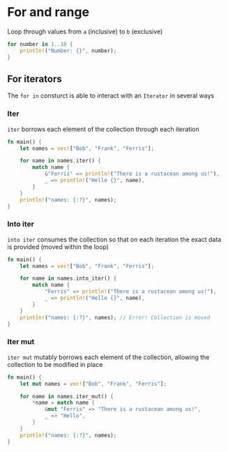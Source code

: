 # For and range

Loop through values from `a` (inclusive) to `b` (exclusive)

```rs
for number in 1..10 {
    println!("Number: {}", number);
}
```

## For iterators

The `for in` consturct is able to interact with an `Iterator` in several ways

### Iter

`iter` borrows each element of the collection through each iteration

```rs
fn main() {
    let names = vec!["Bob", "Frank", "Ferris"];

    for name in names.iter() {
        match name {
            &"Ferris" => println!("There is a rustacean among us!"),
            _ => println!("Hello {}", name),
        }
    }
    println!("names: {:?}", names);
}
```

### Into iter

`into iter` consumes the collection so that on each iteration
the exact data is provided (moved within the loop)

```rs
fn main() {
    let names = vec!["Bob", "Frank", "Ferris"];

    for name in names.into_iter() {
        match name {
            "Ferris" => println!("There is a rustacean among us!"),
            _ => println!("Hello {}", name),
        }
    }
    println!("names: {:?}", names); // Error! Collection is moved
}
```

### Iter mut

`iter mut` mutably borrows each element of the collection,
allowing the collection to be modified in place

```rs
fn main() {
    let mut names = vec!["Bob", "Frank", "Ferris"];

    for name in names.iter_mut() {
        *name = match name {
            &mut "Ferris" => "There is a rustacean among us!",
            _ => "Hello",
        }
    }
    println!("names: {:?}", names);
}
```
